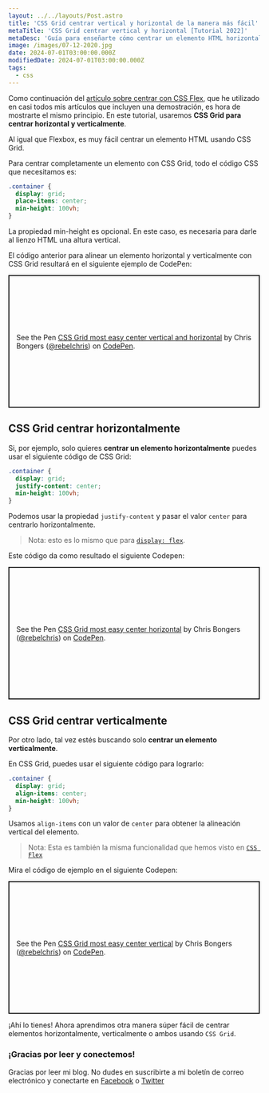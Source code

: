 ```yaml
---
layout: ../../layouts/Post.astro
title: 'CSS Grid centrar vertical y horizontal de la manera más fácil'
metaTitle: 'CSS Grid centrar vertical y horizontal [Tutorial 2022]'
metaDesc: 'Guía para enseñarte cómo centrar un elemento HTML horizontal y verticalmente usando CSS Grid'
image: /images/07-12-2020.jpg
date: 2024-07-01T03:00:00.000Z
modifiedDate: 2024-07-01T03:00:00.000Z
tags:
  - css
---
```


Como continuación del [artículo sobre centrar con CSS Flex](https://daily-dev-tips.com/posts/css-flexbox-most-easy-center-vertical-and-horizontal/), que he utilizado en casi todos mis artículos que incluyen una demostración, es hora de mostrarte el mismo principio.
En este tutorial, usaremos **CSS Grid para centrar horizontal y verticalmente**.

Al igual que Flexbox, es muy fácil centrar un elemento HTML usando CSS Grid.

Para centrar completamente un elemento con CSS Grid, todo el código CSS que necesitamos es:

```css
.container {
  display: grid;
  place-items: center;
  min-height: 100vh;
}
```

La propiedad min-height es opcional. En este caso, es necesaria para darle al lienzo HTML una altura vertical.

El código anterior para alinear un elemento horizontal y verticalmente con CSS Grid resultará en el siguiente ejemplo de CodePen:

<p class="codepen" data-height="265" data-theme-id="dark" data-default-tab="result" data-user="rebelchris" data-slug-hash="WNGQxxB" style="height: 265px; box-sizing: border-box; display: flex; align-items: center; justify-content: center; border: 2px solid; margin: 1em 0; padding: 1em;" data-pen-title="CSS Grid most easy center vertical and horizontal">
  <span>See the Pen <a href="https://codepen.io/rebelchris/pen/WNGQxxB">
  CSS Grid most easy center vertical and horizontal</a> by Chris Bongers (<a href="https://codepen.io/rebelchris">@rebelchris</a>)
  on <a href="https://codepen.io">CodePen</a>.</span>
</p>
<script async defer src="https://cpwebassets.codepen.io/assets/embed/ei.js"></script>

## CSS Grid centrar horizontalmente

Si, por ejemplo, solo quieres **centrar un elemento horizontalmente** puedes usar el siguiente código de CSS Grid:

```css
.container {
  display: grid;
  justify-content: center;
  min-height: 100vh;
}
```

Podemos usar la propiedad `justify-content` y pasar el valor `center` para centrarlo horizontalmente.

> Nota: esto es lo mismo que para [`display: flex`](https://daily-dev-tips.com/posts/css-flexbox-most-easy-center-vertical-and-horizontal/#heading-css-flexbox-horizontal-center).

Este código da como resultado el siguiente Codepen:

<p class="codepen" data-height="265" data-theme-id="dark" data-default-tab="css,result" data-user="rebelchris" data-slug-hash="GRjpqjX" style="height: 265px; box-sizing: border-box; display: flex; align-items: center; justify-content: center; border: 2px solid; margin: 1em 0; padding: 1em;" data-pen-title="CSS Grid most easy center horizontal">
  <span>See the Pen <a href="https://codepen.io/rebelchris/pen/GRjpqjX">
  CSS Grid most easy center horizontal</a> by Chris Bongers (<a href="https://codepen.io/rebelchris">@rebelchris</a>)
  on <a href="https://codepen.io">CodePen</a>.</span>
</p>
<script async defer src="https://cpwebassets.codepen.io/assets/embed/ei.js"></script>

## CSS Grid centrar verticalmente

Por otro lado, tal vez estés buscando solo **centrar un elemento verticalmente**.

En CSS Grid, puedes usar el siguiente código para lograrlo:

```css
.container {
  display: grid;
  align-items: center;
  min-height: 100vh;
}
```

Usamos `align-items` con un valor de `center` para obtener la alineación vertical del elemento.

> Nota: Esta es también la misma funcionalidad que hemos visto en [`CSS Flex`](https://daily-dev-tips.com/posts/css-flexbox-most-easy-center-vertical-and-horizontal/#heading-css-flexbox-vertical-center)

Mira el código de ejemplo en el siguiente Codepen:

<p class="codepen" data-height="265" data-theme-id="dark" data-default-tab="css,result" data-user="rebelchris" data-slug-hash="VwKvjmQ" style="height: 265px; box-sizing: border-box; display: flex; align-items: center; justify-content: center; border: 2px solid; margin: 1em 0; padding: 1em;" data-pen-title="CSS Grid most easy center vertical">
  <span>See the Pen <a href="https://codepen.io/rebelchris/pen/VwKvjmQ">
  CSS Grid most easy center vertical</a> by Chris Bongers (<a href="https://codepen.io/rebelchris">@rebelchris</a>)
  on <a href="https://codepen.io">CodePen</a>.</span>
</p>
<script async defer src="https://cpwebassets.codepen.io/assets/embed/ei.js"></script>

¡Ahí lo tienes! Ahora aprendimos otra manera súper fácil de centrar elementos horizontalmente, verticalmente o ambos usando `CSS Grid`.

### ¡Gracias por leer y conectemos!

Gracias por leer mi blog. No dudes en suscribirte a mi boletín de correo electrónico y conectarte en [Facebook](https://www.facebook.com/DailyDevTipsBlog) o [Twitter](https://twitter.com/DailyDevTips1)
